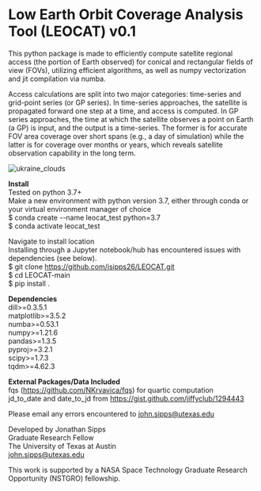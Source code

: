 # Low Earth Orbit Coverage Analysis Tool (LEOCAT) v0.1

This python package is made to efficiently compute satellite regional access (the portion of Earth observed) for conical and rectangular fields of view (FOVs), utilizing efficient algorithms, as well as numpy vectorization and jit compilation via numba. 

Access calculations are split into two major categories: time-series and grid-point series (or GP series). In time-series approaches, the satellite is propagated forward one step at a time, and access is computed. In GP series approaches, the time at which the satellite observes a point on Earth (a GP) is input, and the output is a time-series. The former is for accurate FOV area coverage over short spans (e.g., a day of simulation) while the latter is for coverage over months or years, which reveals satellite observation capability in the long term.
<br>

![ukraine_clouds](https://github.com/user-attachments/assets/b29f9773-a7de-431f-b528-b7c44e3874c9)

**Install**<br> 
Tested on python 3.7+<br>
Make a new environment with python version 3.7, either through conda or your virtual environment manager of choice<br> 
$ conda create --name leocat_test python=3.7<br>
$ conda activate leocat_test<br>

Navigate to install location<br> 
Installing through a Jupyter notebook/hub has encountered issues with dependencies (see below).<br>
$ git clone https://github.com/jsipps26/LEOCAT.git<br>
$ cd LEOCAT-main<br>
$ pip install .

**Dependencies**<br> 
dill>=0.3.5.1<br>
matplotlib>=3.5.2<br>
numba>=0.53.1<br>
numpy>=1.21.6<br>
pandas>=1.3.5<br>
pyproj>=3.2.1<br>
scipy>=1.7.3<br>
tqdm>=4.62.3<br>

**External Packages/Data Included**<br>
fqs (https://github.com/NKrvavica/fqs) for quartic computation<br> 
jd_to_date and date_to_jd from https://gist.github.com/jiffyclub/1294443<br>

Please email any errors encountered to john.sipps@utexas.edu<br>

Developed by Jonathan Sipps<br> 
Graduate Research Fellow<br> 
The University of Texas at Austin<br> 
john.sipps@utexas.edu<br> 

This work is supported by a NASA Space Technology Graduate Research Opportunity (NSTGRO) fellowship.<br> 
